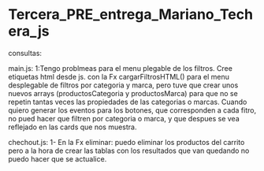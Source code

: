 # Tercera_PRE_entrega_Mariano_Techera_js

consultas:

main.js:
1:Tengo problmeas para el menu plegable de los filtros.
Cree etiquetas html desde js. con la Fx cargarFiltrosHTML() para el menu desplegable de filtros por categoria y marca, pero tuve que crear unos nuevos arrays (productosCategoria y productosMarca) para que no se repetin tantas veces las propiedades de las categorias o marcas.
Cuando quiero generar los eventos para los botones, que corresponden a cada fitro, no pued hacer que filtren por categoria o marca, y que despues se vea reflejado en las cards que nos muestra.
 
chechout.js:
1- En la Fx eliminar: puedo eliminar los productos del carrito pero a la hora de crear las tablas con los resultados que van quedando no puedo hacer que se actualice.


 
